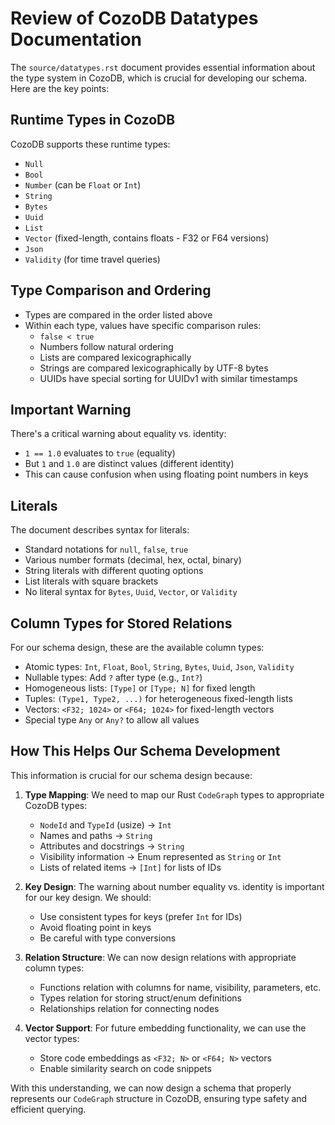 # Review of CozoDB Datatypes Documentation

The `source/datatypes.rst` document provides essential information about the type system in CozoDB, which is crucial for developing our schema. Here are the key points:

## Runtime Types in CozoDB

CozoDB supports these runtime types:
- `Null`
- `Bool`
- `Number` (can be `Float` or `Int`)
- `String`
- `Bytes`
- `Uuid`
- `List`
- `Vector` (fixed-length, contains floats - F32 or F64 versions)
- `Json`
- `Validity` (for time travel queries)

## Type Comparison and Ordering

- Types are compared in the order listed above
- Within each type, values have specific comparison rules:
  - `false < true`
  - Numbers follow natural ordering
  - Lists are compared lexicographically
  - Strings are compared lexicographically by UTF-8 bytes
  - UUIDs have special sorting for UUIDv1 with similar timestamps

## Important Warning

There's a critical warning about equality vs. identity:
- `1 == 1.0` evaluates to `true` (equality)
- But `1` and `1.0` are distinct values (different identity)
- This can cause confusion when using floating point numbers in keys

## Literals

The document describes syntax for literals:
- Standard notations for `null`, `false`, `true`
- Various number formats (decimal, hex, octal, binary)
- String literals with different quoting options
- List literals with square brackets
- No literal syntax for `Bytes`, `Uuid`, `Vector`, or `Validity`

## Column Types for Stored Relations

For our schema design, these are the available column types:
- Atomic types: `Int`, `Float`, `Bool`, `String`, `Bytes`, `Uuid`, `Json`, `Validity`
- Nullable types: Add `?` after type (e.g., `Int?`)
- Homogeneous lists: `[Type]` or `[Type; N]` for fixed length
- Tuples: `(Type1, Type2, ...)` for heterogeneous fixed-length lists
- Vectors: `<F32; 1024>` or `<F64; 1024>` for fixed-length vectors
- Special type `Any` or `Any?` to allow all values

## How This Helps Our Schema Development

This information is crucial for our schema design because:

1. **Type Mapping**: We need to map our Rust `CodeGraph` types to appropriate CozoDB types:
   - `NodeId` and `TypeId` (usize) → `Int`
   - Names and paths → `String`
   - Attributes and docstrings → `String`
   - Visibility information → Enum represented as `String` or `Int`
   - Lists of related items → `[Int]` for lists of IDs

2. **Key Design**: The warning about number equality vs. identity is important for our key design. We should:
   - Use consistent types for keys (prefer `Int` for IDs)
   - Avoid floating point in keys
   - Be careful with type conversions

3. **Relation Structure**: We can now design relations with appropriate column types:
   - Functions relation with columns for name, visibility, parameters, etc.
   - Types relation for storing struct/enum definitions
   - Relationships relation for connecting nodes

4. **Vector Support**: For future embedding functionality, we can use the vector types:
   - Store code embeddings as `<F32; N>` or `<F64; N>` vectors
   - Enable similarity search on code snippets

With this understanding, we can now design a schema that properly represents our `CodeGraph` structure in CozoDB, ensuring type safety and efficient querying.
